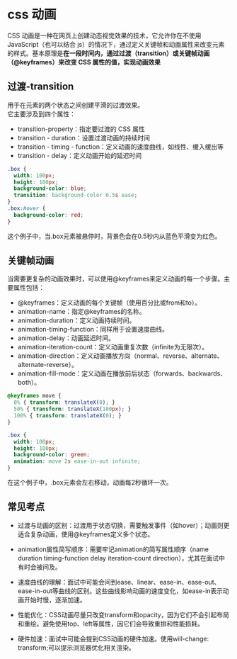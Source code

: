 # css 动画
CSS 动画是一种在网页上创建动态视觉效果的技术，它允许你在不使用 JavaScript（也可以结合 js）的情况下，通过定义关键帧和动画属性来改变元素的样式。基本原理是**在一段时间内，通过过渡（transition）或关键帧动画（@keyframes）来改变 CSS 属性的值，实现动画效果**

## 过渡-transition
用于在元素的两个状态之间创建平滑的过渡效果。  
它主要涉及到四个属性：
- transition-property：指定要过渡的 CSS 属性
- transition - duration：设置过渡动画的持续时间
- transition - timing - function：定义动画的速度曲线，如线性、缓入缓出等
- transition - delay：定义动画开始的延迟时间

```css
.box {
  width: 100px;
  height: 100px;
  background-color: blue;
  transition: background-color 0.5s ease;
}
.box:hover {
  background-color: red;
}
```
这个例子中，当.box元素被悬停时，背景色会在0.5秒内从蓝色平滑变为红色。


## 关键帧动画
当需要更复杂的动画效果时，可以使用@keyframes来定义动画的每一个步骤。主要属性包括：
- @keyframes：定义动画的每个关键帧（使用百分比或from和to）。
- animation-name：指定@keyframes的名称。
- animation-duration：定义动画持续时间。
- animation-timing-function：同样用于设置速度曲线。
- animation-delay：动画延迟时间。
- animation-iteration-count：定义动画重复次数（infinite为无限次）。
- animation-direction：定义动画播放方向（normal、reverse、alternate、alternate-reverse）。
- animation-fill-mode：定义动画在播放前后状态（forwards、backwards、both）。


```css
@keyframes move {
  0% { transform: translateX(0); }
  50% { transform: translateX(100px); }
  100% { transform: translateX(0); }
}

.box {
  width: 100px;
  height: 100px;
  background-color: green;
  animation: move 2s ease-in-out infinite;
}
```
在这个例子中，.box元素会左右移动，动画每2秒循环一次。

## 常见考点
- 过渡与动画的区别：过渡用于状态切换，需要触发事件（如hover）；动画则更适合复杂动画，使用@keyframes定义多个状态。

- animation属性简写顺序：需要牢记animation的简写属性顺序（name duration timing-function delay iteration-count direction），尤其在面试中有时会被问及。

- 速度曲线的理解：面试中可能会问到ease、linear、ease-in、ease-out、ease-in-out等曲线的区别。这些曲线影响动画的速度变化，如ease-in表示动画开始时慢，逐渐加速。

- 性能优化：CSS动画尽量只改变transform和opacity，因为它们不会引起布局和重绘。避免使用top、left等属性，因它们会导致重排和性能损耗。

- 硬件加速：面试中可能会提到CSS动画的硬件加速。使用will-change: transform;可以提示浏览器优化相关渲染。